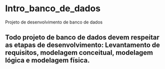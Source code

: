 # Intro_banco_de_dados
Projeto de desenvolvimento de banco de dados

## Todo projeto de banco de dados devem respeitar as etapas de desenvolvimento: Levantamento de requisitos, modelagem conceitual, modelagem lógica e modelagem física.
